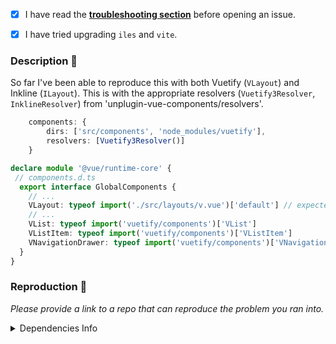 [troubleshooting section]: https://iles-docs.netlify.app/faqs/troubleshooting

- [x] I have read the __[troubleshooting section]__ before opening an issue.
- [x] I have tried upgrading `iles` and `vite`.


### Description 📖

So far I've been able to reproduce this with both Vuetify (`VLayout`) and Inkline (`ILayout`). This is with the appropriate resolvers (`Vuetify3Resolver`, `InklineResolver`) from 'unplugin-vue-components/resolvers'.

```typescript
	components: {
		dirs: ['src/components', 'node_modules/vuetify'],
		resolvers: [Vuetify3Resolver()]
	}
```

```typescript
declare module '@vue/runtime-core' {
 // components.d.ts
  export interface GlobalComponents {
    // ...
    VLayout: typeof import('./src/layouts/v.vue')['default'] // expected: typeof import('vuetify/components')['VLayout']
    // ...
    VList: typeof import('vuetify/components')['VList']
    VListItem: typeof import('vuetify/components')['VListItem']
    VNavigationDrawer: typeof import('vuetify/components')['VNavigationDrawer']
  }
}
```

### Reproduction 🐞

_Please provide a link to a repo that can reproduce the problem you ran into._

<details>
<summary>Dependencies Info</summary>

_Run `npx iles info` and `pnpm list` (or `npm list`) and provide the output:_


`npx iles info`: `iles v0.9.2 vite v4.1.4`

`npm list`:
```
iles-layout-bug@0.0.0 /home/rsek/Development/GitHub/iles-layout-bug-repro
├── iles@0.9.2
├── npm@9.5.1
├── sass@1.58.3
├── typescript@4.9.5
├── vite@4.1.4
├── vue-tsc@0.38.9
└── vuetify@3.1.6
```
</details>
